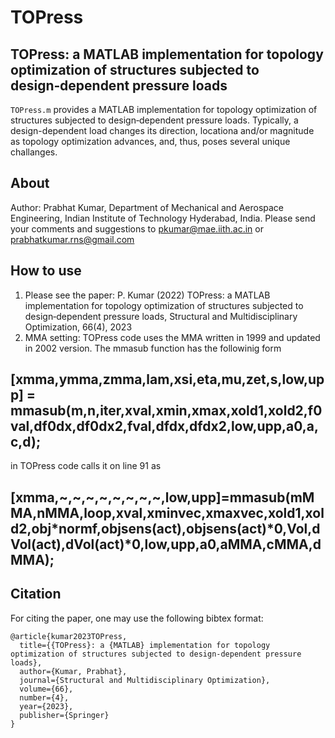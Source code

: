 # TOPress
## TOPress: a MATLAB implementation for topology optimization of structures subjected to design‑dependent pressure loads
`TOPress.m` provides a MATLAB implementation for topology optimization of structures subjected to design‑dependent pressure loads. Typically, a design-dependent load changes its direction, locationa and/or magnitude as topology optimization advances, and, thus, poses several unique challanges.   
## About
Author: Prabhat Kumar, Department of Mechanical and Aerospace Engineering, Indian Institute of Technology Hyderabad, India. Please send your comments and suggestions to  pkumar@mae.iith.ac.in or prabhatkumar.rns@gmail.com
## How to use
1. Please see the paper: P. Kumar (2022) TOPress: a MATLAB implementation for topology optimization of structures subjected to design‑dependent pressure loads, Structural and Multidisciplinary Optimization, 66(4), 2023
2. MMA setting:
TOPress code uses the MMA written in 1999 and updated in 2002 version. The mmasub function has the followinig form
## [xmma,ymma,zmma,lam,xsi,eta,mu,zet,s,low,upp] = mmasub(m,n,iter,xval,xmin,xmax,xold1,xold2,f0val,df0dx,df0dx2,fval,dfdx,dfdx2,low,upp,a0,a,c,d);
in TOPress code calls it  on line 91 as
## [xmma,~,~,~,~,~,~,~,~,low,upp]=mmasub(mMMA,nMMA,loop,xval,xminvec,xmaxvec,xold1,xold2,obj*normf,objsens(act),objsens(act)*0,Vol,dVol(act),dVol(act)*0,low,upp,a0,aMMA,cMMA,dMMA);
## Citation
For citing the paper, one may use the following bibtex format:
```
@article{kumar2023TOPress,
  title={{TOPress}: a {MATLAB} implementation for topology optimization of structures subjected to design‑dependent pressure loads},
  author={Kumar, Prabhat},
  journal={Structural and Multidisciplinary Optimization},
  volume={66},
  number={4},
  year={2023},
  publisher={Springer}
}
```
